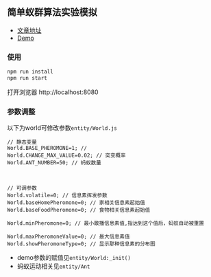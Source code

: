 ## 简单蚁群算法实验模拟

+ [文章地址](http://breezedust.com/2016/07/10/zi-hua-yi-qun-suan-fa-jian-dan-mo-ni-shi-li/)
+ [Demo](http://lab.breezedust.com/aco/)

### 使用

```js
npm run install
npm run start
```
打开浏览器 http://localhost:8080

### 参数调整


以下为world可修改参数`entity/World.js`

```
// 静态变量
World.BASE_PHEROMONE=1; //
World.CHANGE_MAX_VALUE=0.02; // 突变概率
World.ANT_NUMBER=50; // 蚂蚁数量



// 可调参数
World.volatile=0; // 信息素挥发参数
World.baseHomePheromone=0; // 家相关信息素起始值
World.baseFoodPheromone=0; // 食物相关信息素起始值

World.minPheromone=0; // 最小散播信息素值,指达到这个值后，蚂蚁自动被重置

World.maxPheromoneValue=0; // 最大信息素值
World.showPheromoneType=0; // 显示那种信息素的分布图
```

+ demo参数的赋值见`entity/World:_init()`
+ 蚂蚁运动相关见`entity/Ant`
